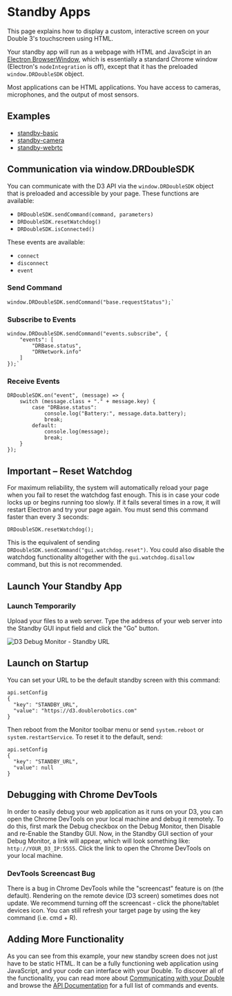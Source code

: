 # Standby Apps

This page explains how to display a custom, interactive screen on your Double 3's touchscreen using HTML. 

Your standby app will run as a webpage with HTML and JavaScipt in an [Electron BrowserWindow](https://www.electronjs.org/docs/api/browser-window), which is essentially a standard Chrome window (Electron's `nodeIntegration` is off), except that it has the preloaded `window.DRDoubleSDK` object. 

Most applications can be HTML applications. You have access to cameras, microphones, and the output of most sensors.

## Examples

- [standby-basic](../examples/standby-basic)
- [standby-camera](../examples/standby-camera)
- [standby-webrtc](../examples/standby-webrtc)

## Communication via window.DRDoubleSDK

You can communicate with the D3 API via the `window.DRDoubleSDK` object that is preloaded and accessible by your page. These functions are available:

- `DRDoubleSDK.sendCommand(command, parameters)`
- `DRDoubleSDK.resetWatchdog()`
- `DRDoubleSDK.isConnected()`

These events are available:

- `connect`
- `disconnect`
- `event`

### Send Command

    window.DRDoubleSDK.sendCommand("base.requestStatus");`

### Subscribe to Events

    window.DRDoubleSDK.sendCommand("events.subscribe", {
        "events": [
            "DRBase.status",
            "DRNetwork.info"
        ]
    });`

### Receive Events

    DRDoubleSDK.on("event", (message) => {
        switch (message.class + "." + message.key) {
            case "DRBase.status":
                console.log("Battery:", message.data.battery);
                break;
            default:
                console.log(message);
                break;
        }
    });

## Important – Reset Watchdog

For maximum reliability, the system will automatically reload your page when you fail to reset the watchdog fast enough. This is in case your code locks up or begins running too slowly. If it fails several times in a row, it will restart Electron and try your page again. You must send this command faster than every 3 seconds:

    DRDoubleSDK.resetWatchdog();

This is the equivalent of sending `DRDoubleSDK.sendCommand("gui.watchdog.reset")`. You could also disable the watchdog functionality altogether with the `gui.watchdog.disallow` command, but this is not recommended.

## Launch Your Standby App

### Launch Temporarily

Upload your files to a web server. Type the address of your web server into the Standby GUI input field and click the "Go" button.

![D3 Debug Monitor - Standby URL](monitor-standby-url.png "D3 Debug Monitor - Standby URL")

## Launch on Startup

You can set your URL to be the default standby screen with this command:

    api.setConfig
    {
      "key": "STANDBY_URL",
      "value": "https://d3.doublerobotics.com"
    }

Then reboot from the Monitor toolbar menu or send `system.reboot` or `system.restartService`. To reset it to the default, send:

    api.setConfig
    {
      "key": "STANDBY_URL",
      "value": null
    }

## Debugging with Chrome DevTools

In order to easily debug your web application as it runs on your D3, you can open the Chrome DevTools on your local machine and debug it remotely.  To do this, first mark the Debug checkbox on the Debug Monitor, then Disable and re-Enable the Standby GUI. Now, in the Standby GUI section of your Debug Monitor, a link will appear, which will look something like: ````http://YOUR_D3_IP:5555````.  Click the link to open the Chrome DevTools on your local machine.  

### DevTools Screencast Bug

There is a bug in Chrome DevTools while the "screencast" feature is on (the default). Rendering on the remote device (D3 screen) sometimes does not update. We recommend turning off the screencast - click the phone/tablet devices icon. You can still refresh your target page by using the key command (i.e. cmd + R).

## Adding More Functionality

As you can see from this example, your new standby screen does not just have to be static HTML.  It can be a fully functioning web application using JavaScript, and your code can interface with your Double.  To discover all of the functionality, you can read more about [Communicating with your Double](../../docs/Communication.md) and browse the [API Documentation](API.md) for a full list of commands and events.
